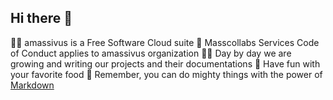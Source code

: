## Hi there 👋

🙋‍♀️ amassivus is a Free Software Cloud suite
🌈 Masscollabs Services Code of Conduct applies to amassivus organization
👩‍💻 Day by day we are growing and writing our projects and their documentations
🍿 Have fun with your favorite food
🧙 Remember, you can do mighty things with the power of [Markdown](https://docs.github.com/github/writing-on-github/getting-started-with-writing-and-formatting-on-github/basic-writing-and-formatting-syntax)

